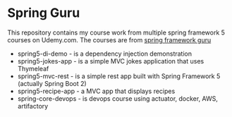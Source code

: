 Spring Guru
=============================
This repository contains my course work from multiple spring framework 5 courses on Udemy.com.
The courses are from [spring framework guru](http://springframework.guru)

* spring5-di-demo - is a dependency injection demonstration
* spring5-jokes-app - is a simple MVC jokes application that uses Thymeleaf
* spring5-mvc-rest - is a simple rest app built with Spring Framework 5 (actually Spring Boot 2)
* spring5-recipe-app - a MVC app that displays recipes
* spring-core-devops - is devops course using actuator, docker, AWS, artifactory